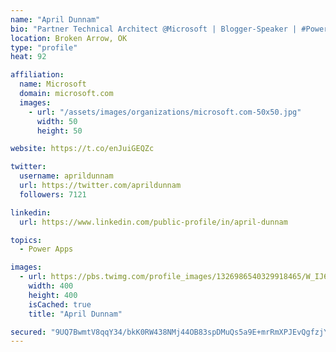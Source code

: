 ```yaml
---
name: "April Dunnam"
bio: "Partner Technical Architect @Microsoft | Blogger-Speaker | #PowerApps, #PowerAutomate, #Office365, #SharePoint | #WIT | #Karaoke Queen"
location: Broken Arrow, OK
type: "profile"
heat: 92

affiliation:
  name: Microsoft
  domain: microsoft.com
  images:
    - url: "/assets/images/organizations/microsoft.com-50x50.jpg"
      width: 50
      height: 50

website: https://t.co/enJuiGEQZc

twitter:
  username: aprildunnam
  url: https://twitter.com/aprildunnam
  followers: 7121

linkedin:
  url: https://www.linkedin.com/public-profile/in/april-dunnam

topics:
  - Power Apps

images:
  - url: https://pbs.twimg.com/profile_images/1326986540329918465/W_IJ6Ih2_400x400.jpg
    width: 400
    height: 400
    isCached: true
    title: "April Dunnam"

secured: "9UQ7BwmtV8qqY34/bkK0RW438NMj44OB83spDMuQs5a9E+mrRmXPJEvQgfzjY+ZIjj5WdEG0Hr1tQztD6QLkjMgqeVfI9PU44dFTcHT+GdzanBWnwA7lzDsivZ4kA24mhu1JxLSAK39PiV8gYUbiaqJNKRhMSSbFOPhSaIyDOd7YSF3w2UfasSaP/Lf0gMkNoZeHuKTP/DP6MVi0mLN/z5UjdqD6mFoX2yXEXn9ptBXS0SQOSjWngOpbfI6Mojjgn1/kPckUZdmlvqEwojB7LrsX9oMlaLFaN8v3SHPWEYyfWTN+BNyMlYs+NEdgkjsoiuYPmZrfw0T/CEVI5iAxZf6G+ZWUBvZM1rOpYZJCG0xKdp3fDCg6bJuWzpw+Eyfc2gY4bW2Z+2F5/k9h0b9M7hjU5UdaK5eLuiy5kk9Q0EQ=;7iSODHaFDinmqkojKYvngQ=="
---
```


